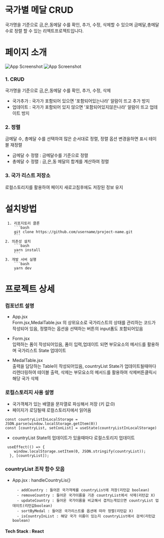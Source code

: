 
# 국가별 메달 CRUD

국가명을 기준으로 금,은,동메달 수를 확인, 추가, 수정, 삭제할 수 있으며 금메달,총메달 수로 정렬 할 수 있는 리엑트프로젝트입니다.




# 페이지 소개
![App Screenshot](https://velog.velcdn.com/images/taejin7088/post/bd94291e-3d51-499e-98e3-331be640646e/image.png)
![App Screenshot](https://velog.velcdn.com/images/taejin7088/post/57cb3ec0-36e4-49df-a2d6-6cb1a26c324d/image.png)

### 1. CRUD
국가명을 기준으로 금,은,동메달 수를 확인, 추가, 수정, 삭제

- 국가추가 : 국가가 포함되어 있으면 '포함되어있는나라' 알람이 뜨고 추가 방지
- 업데이트 : 국가가 포함되어 있지 않으면 '포함되어있지않은나라' 알람이 뜨고 업데이트 방지

### 2. 정렬
금메달 수, 총메달 수를 선택하여 많은 순서대로 정렬, 정렬 옵션 변경을하면 표시 테이블 재정렬

- 금메달 수 정렬 : 금메달수를 기준으로 정렬
- 총메달 수 정렬 : 금,은,동 메달의 합계를 계산하여 정렬

### 3. 국가 리스트 저장소
로컬스토리지를 활용하여 페이지 새로고침후에도 저장된 정보 유지

# 설치방법
```
 1. 리포지토리 클론
    ```bash
    git clone https://github.com/username/project-name.git
    ```
2. 의존성 설치
    ```bash
    yarn install
    ```
3. 개발 서버 실행
    ```bash
    yarn dev
```


    
# **프로젝트 상세**

### 컴포넌트 설명

- App.jsx  
    Form.jsx,MedalTable.jsx 의 상위요소로 국가리스트의 상태를 관리하는 코드가 작성되어 있음, 정렬하는 옵션을 선택하는 버튼의 input폼도 포함되어있음

- Form.jsx  
    입력하는 폼이 작성되어있음, 폼이 입력,업데이트 되면 부모요소의 메서드를 활용하며 국가리스트 State 업데이트

- MedalTable.jsx  
    출력을 담당하는 Table이 작성되어있음, countryList State가 업데이트될때마다 리렌더링하여 테이블 출력, 삭제는 부모요소의 메서드를 활용하여 삭제버튼클릭시 해당 국가 삭제

### 로컬스토리지 사용 설명
- 국가객체가 있는 배열을 문자열로 파싱해서 저장 (키 값:0)
- 페이지가 로딩될때 로컬스토리지에서 읽어옴  
```
const countryListInLocalStorage = JSON.parse(window.localStorage.getItem(0))
const [countryList, setConList] = useState(countryListInLocalStorage)
```
- countryList State의 업데이트가 있을때마다 로컬스토리지 업데이트
```
 useEffect(() => {
    window.localStorage.setItem(0, JSON.stringify(countryList));
  }, [countryList]);
```

### countryList 조작 함수 모음
- App.jsx : handleCountryLis{}

        - addCountry : 들어온 국가객체를 countryList에 저장(리턴값 boolean)  
        - removeCountry : 들어온 국가이름을 기준 countryList에서 삭제(리턴값 X)  
        - updateCountry : 들어온 국가이름을 비교해서 겹치는게있으면 countryList 업데이트(리턴값boolean)
        - sortByMedal : 들어온 국가리스트를 옵션에 따라 정렬(리턴값 X)  
        - isCountryInList : 해당 국가 이름이 있는지 countryList에서 검색(리턴값boolean)




#### Tech Stack : **React**


